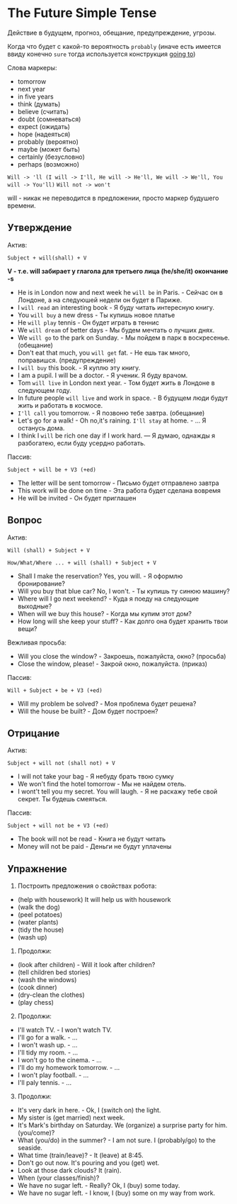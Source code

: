 # The Future Simple Tense

Действие в будущем, прогноз, обещание, предупреждение, угрозы.

Когда что будет с какой-то вероятность `probably`
(иначе есть имеется ввиду конечно `sure` тогда используется конструкция [going to](https://github.com/Jekahome/grammar_of_english/blob/main/grammar/A2/Going%20to.md))


Слова маркеры:
- tomorrow
- next year
- in five years
- think (думать)
- believe (считать)
- doubt (сомневаться)
- expect (ожидать)
- hope (надеяться)
- probably (вероятно)
- maybe (может быть)
- certainly (безусловно)
- perhaps (возможно)

`Will -> 'll (I will -> I'll, He will -> He'll, We will -> We'll, You will -> You'll)`
`Will not -> won't`

will - никак не переводится в предложении, просто маркер будушего времени.

## Утверждение

Актив:

`Subject + will(shall) + V`

**V - т.е. will забирает у глагола для третьего лица (he/she/it) окончание -s**

- He is in London now and next week he `will be` in Paris. - Сейчас он в Лондоне, а на следуюшей недели он будет в Париже.
- I `will read` an interesting book - Я буду читать интересную книгу.
- You `will buy` a new dress - Ты купишь новое платье
- He `will play` tennis - Он будет играть в теннис
- We `will dream` of better days - Мы будем мечтать о лучших днях.
- We `will go` to the park on Sunday. - Мы пойдем в парк в воскресенье. (обещание)
- Don't eat that much, you `will get` fat. - Не ешь так много, поправишся. (предупреждение)
- I `will buy` this book. - Я куплю эту книгу.
- I am a pupil. I will be a doctor. - Я ученик. Я буду врачом.
- Tom `will live` in London next year. - Том будет жить в Лондоне в следующем году.
- In future people `will live` and work in space. - В будущем люди будут жить и работать в космосе.
- `I'll call` you tomorrow. - Я позвоню тебе завтра. (обещание)
- Let's go for a walk! - Oh no,it's raining. `I'll stay` at home. - ... Я останусь дома.
- I think I `will` be rich one day if I work hard. — Я думаю, однажды я разбогатею, если буду усердно работать.

Пассив:

`Subject + will be + V3 (+ed)`

- The letter will be sent tomorrow - Письмо будет отправлено завтра
- This work will be done on time - Эта работа будет сделана вовремя
- He will be invited - Он будет приглашен


## Вопрос

Актив:

`Will (shall) + Subject + V`

`How/What/Where ... + will (shall) + Subject + V`

- Shall I make the reservation? Yes, you will. - Я оформлю бронирование?
- Will you buy that blue car? No, I won't. - Ты купишь ту синюю машину?
- Where will I go next weekend? - Куда я поеду на следующие выходные?
- When will we buy this house? - Когда мы купим этот дом?
- How long will she keep your stuff? - Как долго она будет хранить твои вещи?

Вежливая просьба:
- Will you close the window? - Закроешь, пожалуйста, окно? (просьба)
- Close the window, please! - Закрой окно, пожалуйста. (приказ)

Пассив:

`Will + Subject + be + V3 (+ed)`

- Will my problem be solved? - Моя проблема будет решена?
- Will the house be built? - Дом будет построен?

## Отрицание

Актив:

`Subject + will not (shall not) + V`

- I will not take your bag - Я небуду брать твою сумку
- We won't find the hotel tomorrow - Мы не найдем отель.
- I wont't tell you my secret. You will laugh. - Я не раскажу тебе свой секрет. Ты будешь смеяться.


Пассив:

`Subject + will not be + V3 (+ed)`

- The book will not be read - Книга не будут читать
- Money will not be paid - Деньги не будут уплачены




## Упражнение


1. Построить предложения о свойствах робота:
- (help with housework) It will help us with housework
- (walk the dog)
- (peel potatoes)
- (water plants)
- (tidy the house)
- (wash up)


1. Продолжи:
- (look after children) - Will it look after children?
- (tell children bed stories)
- (wash the windows)
- (cook dinner)
- (dry-clean the clothes)
- (play chess)

2. Продолжи:
- I'll watch TV. - I won't watch TV.
- I'll go for a walk. - ...
- I won't wash up. - ...
- I'll tidy my room. - ...
- I won't go to the cinema. - ...
- I'll do my homework tomorrow. - ...
- I won't play football. - ...
- I'll paly tennis. - ...

3. Продолжи:
- It's very dark in here. - Ok, I (switch on) the light.
- My sister is (get married) next week.
- It's Mark's birthday on Saturday. We (organize) a surprise party for him. (you/come)?
- What (you/do) in the summer? - I am not sure. I (probably/go) to the seaside.
- What time (train/leave)? - It (leave) at 8:45.
- Don't go out now. It's pouring and you (get) wet.
- Look at those dark clouds? It (rain).
- When (your classes/finish)?
- We have no sugar left. - Really? Ok, I (buy) some today.
- We have no sugar left. - I know, I (buy) some on my way from work.

























